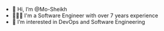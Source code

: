 - 👋 Hi, I’m @Mo-Sheikh
- 👨🏿‍💻 I'm a Software Engineer with over 7 years experience
- 👀 I’m interested in DevOps and Software Engineering

<!---
Mo-Sheikh/Mo-Sheikh is a ✨ special ✨ repository because its `README.md` (this file) appears on your GitHub profile.
You can click the Preview link to take a look at your changes.
--->
